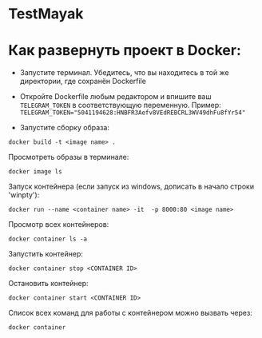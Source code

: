 # TestMayak
# Как развернуть проект в Docker:
* Запустите терминал. Убедитесь, что вы находитесь в той же
директории, где сохранён Dockerfile

* Откройте Dockerfile любым редактором и впишите ваш `TELEGRAM_TOKEN` в соответствующую переменную.
Пример: `TELEGRAM_TOKEN="5041194628:HNBFR3Aefv8VEdREBCRL3WV49dhFu8fYr54"`
* Запустите сборку образа:
```
docker build -t <image name> .
```
Просмотреть образы в терминале:
```
docker image ls 
```
Запуск контейнера (если запуск из windows, дописать в начало строки 'winpty'):
```
docker run --name <container name> -it  -p 8000:80 <image name>
```
Просмотр всех контейнеров:
``` 
docker container ls -a
```
Запустить контейнер:
```
docker container stop <CONTAINER ID> 
```
Остановить контейнер:
```
docker container start <CONTAINER ID> 
```
Список всех команд для работы с контейнером можно вызвать через:
```
docker container 
```